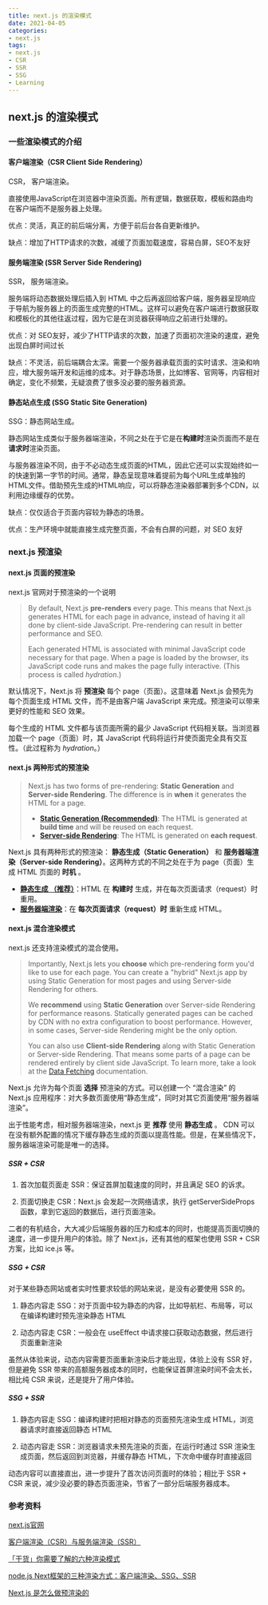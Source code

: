 ```yaml
---
title: next.js 的渲染模式
date: 2021-04-05
categories:
- next.js
tags:
- next.js
- CSR
- SSR
- SSG
- Learning
---
```




## next.js 的渲染模式

### 一些渲染模式的介绍

#### 客户端渲染（CSR Client Side Rendering）

CSR， 客户端渲染。

直接使用JavaScript在浏览器中渲染页面。所有逻辑，数据获取，模板和路由均在客户端而不是服务器上处理。

优点：灵活，真正的前后端分离，方便于前后台各自更新维护。

缺点：增加了HTTP请求的次数，减缓了页面加载速度，容易白屏，SEO不友好



#### 服务端渲染 (SSR Server Side Rendering)

SSR， 服务端渲染。

服务端将动态数据处理后插入到 HTML 中之后再返回给客户端，服务器呈现响应于导航为服务器上的页面生成完整的HTML。这样可以避免在客户端进行数据获取和模板化的其他往返过程，因为它是在浏览器获得响应之前进行处理的。

优点：对 SEO友好，减少了HTTP请求的次数，加速了页面初次渲染的速度，避免出现白屏时间过长

缺点：不灵活，前后端耦合太深。需要一个服务器承载页面的实时请求、渲染和响应，增大服务端开发和运维的成本。对于静态场景，比如博客、官网等，内容相对确定，变化不频繁，无疑浪费了很多没必要的服务器资源。



#### 静态站点生成  (SSG Static Site Generation)

SSG：静态网站生成。

静态网站生成类似于服务器端渲染，不同之处在于它是在**构建时**渲染页面而不是在**请求时**渲染页面。

与服务器渲染不同，由于不必动态生成页面的HTML，因此它还可以实现始终如一的快速到第一字节的时间。通常，静态呈现意味着提前为每个URL生成单独的HTML文件。借助预先生成的HTML响应，可以将静态渲染器部署到多个CDN，以利用边缘缓存的优势。

缺点：仅仅适合于页面内容较为静态的场景。

优点：生产环境中就能直接生成完整页面，不会有白屏的问题，对 SEO 友好



### next.js 预渲染

#### next.js 页面的预渲染

next.js 官网对于预渲染的一个说明

> By default, Next.js **pre-renders** every page. This means that Next.js generates HTML for each page in advance, instead of having it all done by client-side JavaScript. Pre-rendering can result in better performance and SEO.
>
> Each generated HTML is associated with minimal JavaScript code necessary for that page. When a page is loaded by the browser, its JavaScript code runs and makes the page fully interactive. (This process is called *hydration*.)

默认情况下，Next.js 将 **预渲染** 每个 page（页面）。这意味着 Next.js 会预先为每个页面生成 HTML 文件，而不是由客户端 JavaScript 来完成。预渲染可以带来更好的性能和 SEO 效果。

每个生成的 HTML 文件都与该页面所需的最少 JavaScript 代码相关联。当浏览器加载一个 page（页面）时，其 JavaScript 代码将运行并使页面完全具有交互性。（此过程称为 *hydration*。）



#### next.js 两种形式的预渲染

> Next.js has two forms of pre-rendering: **Static Generation** and **Server-side Rendering**. The difference is in **when** it generates the HTML for a page.
>
> - [**Static Generation (Recommended)**](https://nextjs.org/docs/basic-features/pages#static-generation-recommended): The HTML is generated at **build time** and will be reused on each request.
> - [**Server-side Rendering**](https://nextjs.org/docs/basic-features/pages#server-side-rendering): The HTML is generated on **each request**.

Next.js 具有两种形式的预渲染： **静态生成（Static Generation）** 和 **服务器端渲染（Server-side Rendering）**。这两种方式的不同之处在于为 page（页面）生成 HTML 页面的 **时机** 。

- [**静态生成 （推荐）**](https://www.nextjs.cn/docs/basic-features/pages#static-generation-recommended)：HTML 在 **构建时** 生成，并在每次页面请求（request）时重用。
- [**服务器端渲染**](https://www.nextjs.cn/docs/basic-features/pages#server-side-rendering)：在 **每次页面请求（request）时** 重新生成 HTML。

#### next.js 混合渲染模式

next.js 还支持渲染模式的混合使用。

> Importantly, Next.js lets you **choose** which pre-rendering form you'd like to use for each page. You can create a "hybrid" Next.js app by using Static Generation for most pages and using Server-side Rendering for others.
>
> We **recommend** using **Static Generation** over Server-side Rendering for performance reasons. Statically generated pages can be cached by CDN with no extra configuration to boost performance. However, in some cases, Server-side Rendering might be the only option.
>
> You can also use **Client-side Rendering** along with Static Generation or Server-side Rendering. That means some parts of a page can be rendered entirely by client side JavaScript. To learn more, take a look at the [Data Fetching](https://nextjs.org/docs/basic-features/data-fetching#fetching-data-on-the-client-side) documentation.

Next.js 允许为每个页面 **选择** 预渲染的方式。可以创建一个 “混合渲染” 的 Next.js 应用程序：对大多数页面使用“静态生成”，同时对其它页面使用“服务器端渲染”。

出于性能考虑，相对服务器端渲染，next.js 更 **推荐** 使用 **静态生成** 。 CDN 可以在没有额外配置的情况下缓存静态生成的页面以提高性能。但是，在某些情况下，服务器端渲染可能是唯一的选择。

##### SSR + CSR

1. 首次加载页面走 SSR：保证首屏加载速度的同时，并且满足 SEO 的诉求。

2. 页面切换走 CSR：Next.js 会发起一次网络请求，执行 getServerSideProps 函数，拿到它返回的数据后，进行页面渲染。

二者的有机结合，大大减少后端服务器的压力和成本的同时，也能提高页面切换的速度，进一步提升用户的体验。除了 Next.js，还有其他的框架也使用 SSR + CSR 方案，比如 ice.js 等。

##### SSG + CSR

对于某些静态网站或者实时性要求较低的网站来说，是没有必要使用 SSR 的。

1. 静态内容走 SSG：对于页面中较为静态的内容，比如导航栏、布局等，可以在编译构建时预先渲染静态 HTML

2. 动态内容走 CSR：一般会在 useEffect 中请求接口获取动态数据，然后进行页面重新渲染

虽然从体验来说，动态内容需要页面重新渲染后才能出现，体验上没有 SSR 好，但是避免 SSR 带来的高额服务器成本的同时，也能保证首屏渲染时间不会太长，相比纯 CSR 来说，还是提升了用户体验。

##### SSG + SSR

1. 静态内容走 SSG：编译构建时把相对静态的页面预先渲染生成 HTML，浏览器请求时直接返回静态 HTML

2. 动态内容走 SSR：浏览器请求未预先渲染的页面，在运行时通过 SSR 渲染生成页面，然后返回到浏览器，并缓存静态 HTML，下次命中缓存时直接返回

动态内容可以直接直出，进一步提升了首次访问页面时的体验；相比于 SSR + CSR 来说，减少没必要的静态页面渲染，节省了一部分后端服务器成本。




### 参考资料
[next.js官网](https://nextjs.org/docs/basic-features/pages#server-side-rendering)

[客户端渲染（CSR）与服务端渲染（SSR）](https://yxyuxuan.github.io/2019/09/18/SSR%E5%92%8CCSR/)

[「干货」你需要了解的六种渲染模式](https://segmentfault.com/a/1190000023469150)

[node.js Next框架的三种渲染方式：客户端渲染、SSG、SSR](https://blog.csdn.net/weixin_41819731/article/details/109899642)

[Next.js 是怎么做预渲染的](https://blog.csdn.net/Taobaojishu/article/details/119582944?utm_medium=distribute.pc_relevant.none-task-blog-2~default~baidujs_title~default-4.no_search_link&spm=1001.2101.3001.4242)

